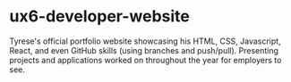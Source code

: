 # ux6-developer-website
Tyrese's official portfolio website showcasing his HTML, CSS, Javascript, React, and even GitHub skills (using branches and push/pull). Presenting projects and applications worked on throughout the year for employers to see. 
